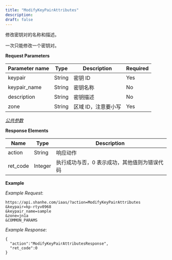 ```yaml
---
title: "ModifyKeyPairAttributes"
description: 
draft: false
---
```




修改密钥对的名称和描述。

一次只能修改一个密钥对。

**Request Parameters**

| Parameter name | Type | Description | Required |
| --- | --- | --- | --- |
| keypair | String | 密钥 ID | Yes |
| keypair_name | String | 密钥名称 | No |
| description | String | 密钥描述 | No |
| zone | String | 区域 ID，注意要小写 | Yes |

[_公共参数_](../../../parameters/)

**Response Elements**

| Name | Type | Description |
| --- | --- | --- |
| action | String | 响应动作 |
| ret_code | Integer | 执行成功与否，0 表示成功，其他值则为错误代码 |

**Example**

_Example Request_:

```
https://api.shanhe.com/iaas/?action=ModifyKeyPairAttributes
&keypair=kp-rtyv0968
&keypair_name=sample
&zone=jn1a
&COMMON_PARAMS
```

_Example Response_:

```
{
  "action":"ModifyKeyPairAttributesResponse",
  "ret_code":0
}
```
